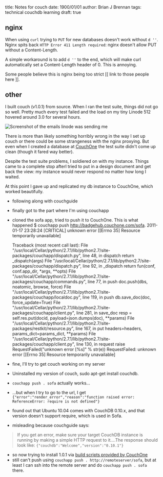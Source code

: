 title: Notes for couch
date: 1900/01/01
author: Brian J Brennan
tags: technical couchdb learning
draft: true

## nginx

When using `curl` trying to `PUT` for new databases doesn't work without `d ''`.
Nginx spits back `HTTP Error 411 Length required`: nginx doesn't allow PUT without a Content-Length.

A simple workaround is to add `d ''` to the end, which will make curl
automatically set a Content-Length header of 0. This is annoying.

Some people believe this is nginx being too strict [[ link to those people here ]].


## other

I built couch (v1.0.1) from source. When I ran the test suite, things did not
go so well. Pretty much every test failed and the load on my tiny Linode 512
hovered around 3.0 for several hours.

<img src="http://cl.ly/2W1d2b30043r1L3q0z0c/Screen_shot_2011-01-17_at_5.54.05_PM.png" title='Not good' alt='Screenshot of the emails linode was sending me'>

There is more than likely something horribly wrong in the way I set up couch or
there could be some strangeness with the nginx proxying. But even when I
created a database at [CouchOne](http://couchone.com) the test suite didn't
come up clean (though it fared way better).

Despite the test suite problems, I soldiered on with my instance. Things came
to a complete stop afterI tried to put in a design document and get back the
view: my instance would never respond no matter how long I waited.

At this point I gave up and replicated my db instance to CouchOne, which
worked beautifully.

* following along with couchguide
* finally got to the part where I'm using couchapp
* cloned the sofa app, tried to push it to CouchOne. This is what happened
    $ couchapp push http://badgehub.couchone.com/sofa. 
    2011-01-17 23:28:24 [CRITICAL] unknown error [[Errno 35] Resource temporarily unavailable]

    Traceback (most recent call last):
      File "/usr/local/Cellar/python/2.7.1/lib/python2.7/site-packages/couchapp/dispatch.py", line 48, in dispatch
        return _dispatch(args)
      File "/usr/local/Cellar/python/2.7.1/lib/python2.7/site-packages/couchapp/dispatch.py", line 92, in _dispatch
        return fun(conf, conf.app_dir, *args, **opts)
      File "/usr/local/Cellar/python/2.7.1/lib/python2.7/site-packages/couchapp/commands.py", line 77, in push
        doc.push(dbs, noatomic, browse, force)
      File "/usr/local/Cellar/python/2.7.1/lib/python2.7/site-packages/couchapp/localdoc.py", line 119, in push
        db.save_doc(doc, force_update=True)
      File "/usr/local/Cellar/python/2.7.1/lib/python2.7/site-packages/couchapp/client.py", line 281, in save_doc
        resp = self.res.put(docid, payload=json.dumps(doc), **params)
      File "/usr/local/Cellar/python/2.7.1/lib/python2.7/site-packages/restkit/resource.py", line 167, in put
        headers=headers, params_dict=params_dict, **params)
      File "/usr/local/Cellar/python/2.7.1/lib/python2.7/site-packages/couchapp/client.py", line 130, in request
        raise RequestFailed("unknown error [%s]" % str(e))
    RequestFailed: unknown error [[Errno 35] Resource temporarily unavailable]

* fine, I'll try to get couch working on my server
* Uninstalled my version of couch, sudo apt-get install couchdb.
* `couchapp push . sofa` actually works...
* ...but when I try to go to the url, I get `{"error":"render_error","reason":"function raised error: ReferenceError: require is not defined"}`
* found out that Ubuntu 10.04 comes with CouchDB 0.10.x, and that version doesn't support require, which is used in Sofa.
* misleading because couchguide says:
> If you get an error, make sure your target CouchDB instance is running by making a simple HTTP request to it....The response should look like: `{"couchdb":"Welcome","version":"0.10.1"}`
* so now trying to install 1.0.1 via [build scripts provided by CouchOne](https://github.com/couchone/build-couchdb)
* still can't push using `couchapp push . http://remoteserver/sofa`, but at least I can ssh into the remote server and do `couchapp push . sofa` there.


